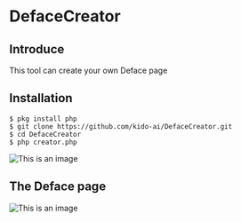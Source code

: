 # DefaceCreator

## Introduce
This tool can create your own Deface page

## Installation

```
$ pkg install php
$ git clone https://github.com/kido-ai/DefaceCreator.git
$ cd DefaceCreator
$ php creator.php
```

![This is an image](https://a.top4top.io/p_237586juo0.png)

## The Deface page

![This is an image](https://a.top4top.io/p_237586juo0.png)
